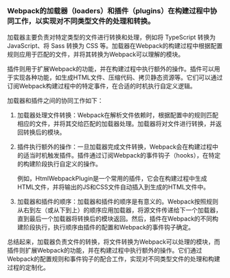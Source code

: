 ### Webpack的加载器（loaders）和插件（plugins）在构建过程中协同工作，以实现对不同类型文件的处理和转换。

加载器主要负责对特定类型的文件进行转换和处理，例如将 TypeScript 转换为 JavaScript、将 Sass 转换为 CSS 等。加载器在Webpack的构建过程中根据配置规则应用于匹配的文件，并将其转换为Webpack可以理解的模块。

插件则用于扩展Webpack的功能，并在构建过程中执行额外的操作。插件可以用于实现各种功能，如生成HTML文件、压缩代码、拷贝静态资源等。它们可以通过订阅Webpack构建过程中的特定事件，在合适的时机执行自定义逻辑。

加载器和插件之间的协同工作如下：

1. 加载器处理文件转换：Webpack在解析文件依赖时，根据配置中的规则匹配相应的文件，并将其交给匹配的加载器处理。加载器将对文件进行转换，并返回转换后的模块。

2. 插件执行额外的操作：一旦加载器完成文件转换，Webpack会在构建过程中的适当时机触发插件。插件通过订阅Webpack的事件钩子（hooks），在特定的构建阶段执行自定义的操作。

   例如，HtmlWebpackPlugin是一个常用的插件，它会在构建过程中生成HTML文件，并将输出的JS和CSS文件自动插入到生成的HTML文件中。

3. 加载器和插件的顺序：加载器和插件的顺序是有意义的。Webpack按照规则从右到左（或从下到上）的顺序应用加载器，将源文件传递给下一个加载器，直到最后一个加载器将转换后的模块返回。然后，插件在Webpack的不同构建阶段执行，执行顺序由插件的配置和Webpack的事件钩子确定。

总结起来，加载器负责文件的转换，将文件转换为Webpack可以处理的模块，而插件则扩展Webpack的功能，并在构建过程中执行额外的操作。它们通过Webpack的配置规则和事件钩子的配合工作，实现对不同类型文件的处理和构建过程的定制化。
